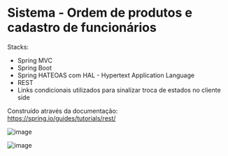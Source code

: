 # Sistema - Ordem de produtos e cadastro de funcionários

Stacks: 
- Spring MVC
- Spring Boot
- Spring HATEOAS com HAL - Hypertext Application Language
- REST
- Links condicionais utilizados para sinalizar troca de estados no cliente side

Construído através da documentação: 
https://spring.io/guides/tutorials/rest/

![image](https://user-images.githubusercontent.com/94297628/189661688-4c68407f-7805-44d0-87d4-006f493df260.png)

![image](https://user-images.githubusercontent.com/94297628/189661847-911ac679-6159-4188-a586-098d72953830.png)
